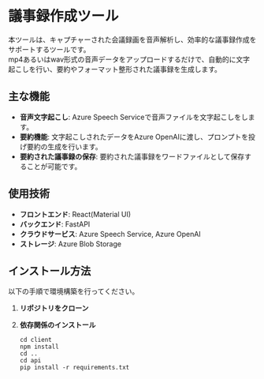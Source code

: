 # 議事録作成ツール
本ツールは、キャプチャーされた会議録画を音声解析し、効率的な議事録作成をサポートするツールです。<br>
mp4あるいはwav形式の音声データをアップロードするだけで、自動的に文字起こしを行い、要約やフォーマット整形された議事録を生成します。　

## 主な機能
- **音声文字起こし**: Azure Speech Serviceで音声ファイルを文字起こしをします。
- **要約機能**: 文字起こしされたデータをAzure OpenAIに渡し、プロンプトを投げ要約の生成を行います。
- **要約された議事録の保存**: 要約された議事録をワードファイルとして保存することが可能です。

## 使用技術
- **フロントエンド**: React(Material UI)
- **バックエンド**: FastAPI
- **クラウドサービス**: Azure Speech Service, Azure OpenAI
- **ストレージ**: Azure Blob Storage

## インストール方法
以下の手順で環境構築を行ってください。

1. **リポジトリをクローン**

2. **依存関係のインストール**
   ```
   cd client
   npm install
   cd ..
   cd api
   pip install -r requirements.txt
   ```
